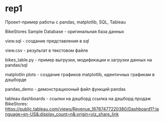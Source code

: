 # rep1

Проект-пример работы с pandas, matplotlib, SQL, Tableau

BikeStores Sample Database - оригинальная база данных

view.sql - создание представления в sql

view.csv - результат в текстовом файле

bikes_table.py -  пример выгрузки, модификации и загрузки данных на pandas/sql

matplotlin plots - создание графиков matplotlib, идентичных графикам в дэшборде

pandas_demo - демонстрациооный файл функций pandas


tableau dashboards - ссылки на дэшборд
ссылка на дэшборд продаж BikeStores: https://public.tableau.com/views/Revenue_16787477220380/Dashboard1?:language=en-US&:display_count=n&:origin=viz_share_link
